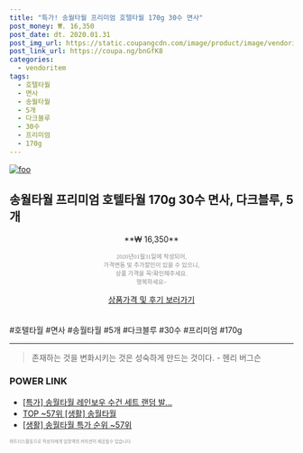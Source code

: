 ```yaml
--- 
title: "특가! 송월타월 프리미엄 호텔타월 170g 30수 면사" 
post_money: ₩. 16,350 
post_date: dt. 2020.01.31 
post_img_url: https://static.coupangcdn.com/image/product/image/vendoritem/2016/12/14/3033905779/b5730a01-70c0-4feb-bf5f-d44f49310ced.jpg 
post_link_url: https://coupa.ng/bnGfK8 
categories: 
  - vendoritem 
tags: 
  - 호텔타월 
  - 면사 
  - 송월타월 
  - 5개 
  - 다크블루 
  - 30수 
  - 프리미엄 
  - 170g 
--- 
```

[![foo](https://static.coupangcdn.com/image/product/image/vendoritem/2016/12/14/3033905779/b5730a01-70c0-4feb-bf5f-d44f49310ced.jpg)](https://coupa.ng/bnGfK8) 

## 송월타월 프리미엄 호텔타월 170g 30수 면사, 다크블루, 5개 
<p style="text-align: center;">**₩ 16,350**</p> 
<p style="text-align: center;"><span style="color: #898c8f; font-family: Georgia,Times,serif; font-size: 0.75em;">2020년01월31일에 작성되어, <br>가격변동 및 추가할인이 있을 수 있으니,<br> 상품 가격을 꼭!확인해주세요.<br>행복하세요~</span> 
</p>	 
<div markdown="0" style="text-align: center;"><a href="https://coupa.ng/bnGfK8" class="btn btn--success">상품가격 및 후기 보러가기</a></div> 
<br><br> 
  #호텔타월 #면사 #송월타월 #5개 #다크블루 #30수 #프리미엄 #170g 
<hr> 

> 존재하는 것을 변화시키는 것은 성숙하게 만드는 것이다. - 헨리 버그슨 


### POWER LINK

* <a href="https://blog.naver.com/sakai111/221786399029" target="_blank">[특가] 송월타월 레인보우 수건 세트 랜덤 발...</a>
* <a href="https://blog.naver.com/an0733/221790845886" target="_blank"> TOP ~57위 [생활] 송월타월</a>
* <a href="https://blog.naver.com/sakai111/221790845884" target="_blank"> [생활] 송월타월 특가 순위 ~57위</a>

<span style="color: #898c8f; font-family: Georgia,Times,serif; font-size: 0.55em;">파트너스활동으로 작성자에게 일정액의 커미션이 제공될수 있습니다.</span> 
